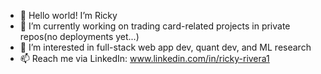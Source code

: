 - 👋 Hello world! I’m Ricky 
- 👀 I’m currently working on trading card-related projects in private repos(no deployments yet...)
- 🌱 I’m interested in full-stack web app dev, quant dev, and ML research
- 📫 Reach me via LinkedIn: www.linkedin.com/in/ricky-rivera1

<!---
RickyTheCoder/RickyTheCoder is a ✨ special ✨ repository because its `README.md` (this file) appears on your GitHub profile.
You can click the Preview link to take a look at your changes.
--->
